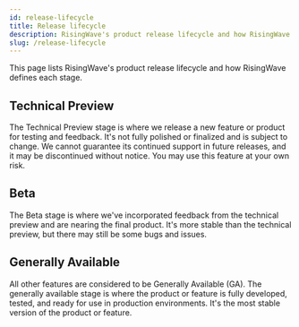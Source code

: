 ```yaml
---
id: release-lifecycle
title: Release lifecycle
description: RisingWave's product release lifecycle and how RisingWave defines each stage.
slug: /release-lifecycle
---
```


This page lists RisingWave's product release lifecycle and how RisingWave defines each stage.

## Technical Preview

The Technical Preview stage is where we release a new feature or product for testing and feedback. It's not fully polished or finalized and is subject to change. We cannot guarantee its continued support in future releases, and it may be discontinued without notice. You may use this feature at your own risk.

## Beta

The Beta stage is where we've incorporated feedback from the technical preview and are nearing the final product. It's more stable than the technical preview, but there may still be some bugs and issues.

## Generally Available

All other features are considered to be Generally Available (GA). The generally available stage is where the product or feature is fully developed, tested, and ready for use in production environments. It's the most stable version of the product or feature.
